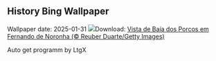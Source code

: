 ## History Bing Wallpaper
Wallpaper date: 2025-01-31
![](https://www.bing.com/th?id=OHR.BaiadosPorcos_PT-BR0532087075_UHD.jpg&w=1000)Download: [Vista de Baía dos Porcos em Fernando de Noronha (© Reuber Duarte/Getty Images)](https://www.bing.com/th?id=OHR.BaiadosPorcos_PT-BR0532087075_UHD.jpg)

Auto get programm by LtgX
